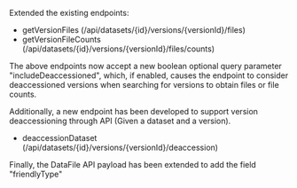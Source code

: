 Extended the existing endpoints:

- getVersionFiles (/api/datasets/{id}/versions/{versionId}/files)
- getVersionFileCounts (/api/datasets/{id}/versions/{versionId}/files/counts)

The above endpoints now accept a new boolean optional query parameter "includeDeaccessioned", which, if enabled, causes the endpoint to consider deaccessioned versions when searching for versions to obtain files or file counts.

Additionally, a new endpoint has been developed to support version deaccessioning through API (Given a dataset and a version).

- deaccessionDataset (/api/datasets/{id}/versions/{versionId}/deaccession)

Finally, the DataFile API payload has been extended to add the field "friendlyType"
